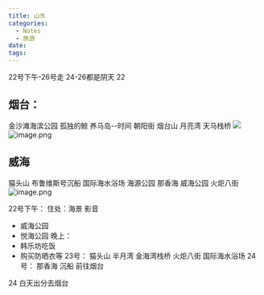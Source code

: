 ```yaml
---
title: 山东
categories:
  - Notes
  - 旅游
date:
tags:
---
```


22号下午-26号走
24-26都是阴天
22

## 烟台：
金沙滩海滨公园
孤独的鲸
养马岛--时间 
朝阳街
烟台山
月亮湾
天马栈桥
![](https://cdn.jsdelivr.net/gh/zhengyangWang1/image@main/img/20250620140857.png)
![image.png](https://cdn.jsdelivr.net/gh/zhengyangWang1/image@main/img/20250620141129.png)

## 威海
猫头山
布鲁维斯号沉船
国际海水浴场
海源公园
那香海
威海公园
火炬八街
![image.png](https://cdn.jsdelivr.net/gh/zhengyangWang1/image@main/img/20250620141708.png)


22号下午：
住处：海景 影音 
- 威海公园
- 悦海公园
晚上：
- 韩乐坊吃饭
- 购买防晒衣等
23号：
猫头山
半月湾
金海湾栈桥
火炬八街
国际海水浴场
24号：
那香海
沉船
前往烟台






24 白天出分去烟台